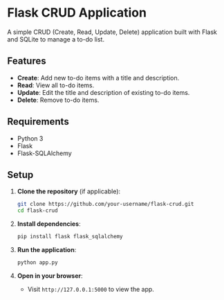 # Flask CRUD Application

A simple CRUD (Create, Read, Update, Delete) application built with Flask and SQLite to manage a to-do list.

## Features

- **Create**: Add new to-do items with a title and description.
- **Read**: View all to-do items.
- **Update**: Edit the title and description of existing to-do items.
- **Delete**: Remove to-do items.

## Requirements

- Python 3
- Flask
- Flask-SQLAlchemy

## Setup

1. **Clone the repository** (if applicable):
    ```bash
    git clone https://github.com/your-username/flask-crud.git
    cd flask-crud
    ```

2. **Install dependencies**:
    ```bash
    pip install flask flask_sqlalchemy
    ```

3. **Run the application**:
    ```bash
    python app.py
    ```

4. **Open in your browser**:
    - Visit `http://127.0.0.1:5000` to view the app.



